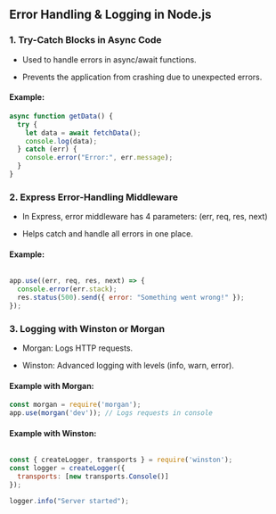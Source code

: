 ## Error Handling & Logging in Node.js
### 1. Try-Catch Blocks in Async Code

- Used to handle errors in async/await functions.

- Prevents the application from crashing due to unexpected errors.

#### Example:

```js
async function getData() {
  try {
    let data = await fetchData();  
    console.log(data);
  } catch (err) {
    console.error("Error:", err.message);
  }
}

```

### 2. Express Error-Handling Middleware

- In Express, error middleware has 4 parameters: (err, req, res, next)

- Helps catch and handle all errors in one place.

#### Example:

```js

app.use((err, req, res, next) => {
  console.error(err.stack);
  res.status(500).send({ error: "Something went wrong!" });
});

```

### 3. Logging with Winston or Morgan

- Morgan: Logs HTTP requests.

- Winston: Advanced logging with levels (info, warn, error).

#### Example with Morgan:

```js
const morgan = require('morgan');
app.use(morgan('dev')); // Logs requests in console
```

#### Example with Winston:

```js

const { createLogger, transports } = require('winston');
const logger = createLogger({
  transports: [new transports.Console()]
});

logger.info("Server started");
```